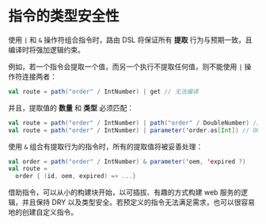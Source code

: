 # 指令的类型安全性

使用 `|` 和 `&` 操作符组合指令时，路由 DSL 将保证所有 **提取** 行为与预期一致，且编译时将强加逻辑约束。

例如，若一个指令会提取一个值，而另一个执行不提取任何值，则不能使用 `|` 操作符连接两者：

```scala
val route = path("order" / IntNumber) | get // 无法编译
```

并且，提取值的 **数量** 和 **类型** 必须匹配：

```scala
val route = path("order" / IntNumber) | path("order" / DoubleNumber) // 无法编译
val route = path("order" / IntNumber) | parameter('order.as[Int]) // OK
```

使用 `&` 组合有提取行为的指令时，所有的提取值将被妥善处理：

```scala
val order = path("order" / IntNumber) & parameter('oem, 'expired ?)
val route =
  order { (id, oem, expired) => ...}
```

借助指令，可以从小的构建块开始，以可插拔、有趣的方式构建 web 服务的逻辑，并且保持 DRY 以及类型安全。若预定义的指令无法满足需求，也可以很容易地的创建自定义指令。
